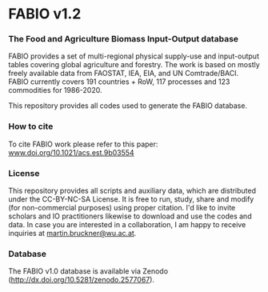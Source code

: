 # FABIO v1.2

### The Food and Agriculture Biomass Input-Output database
FABIO provides a set of multi-regional physical supply-use and input-output tables covering global agriculture and forestry. The work is based on mostly freely available data from FAOSTAT, IEA, EIA, and UN Comtrade/BACI. FABIO currently covers 191 countries + RoW, 117 processes and 123 commodities for 1986-2020.

This repository provides all codes used to generate the FABIO database.

### How to cite
To cite FABIO work please refer to this paper: www.doi.org/10.1021/acs.est.9b03554

### License
This repository provides all scripts and auxiliary data, which are distributed under the CC-BY-NC-SA License. It is free to run, study, share and modify (for non-commercial purposes) using proper citation. I'd like to invite scholars and IO practitioners likewise to download and use the codes and data. In case you are interested in a collaboration, I am happy to receive inquiries at <martin.bruckner@wu.ac.at>.

### Database
The FABIO v1.0 database is available via Zenodo (http://dx.doi.org/10.5281/zenodo.2577067).
